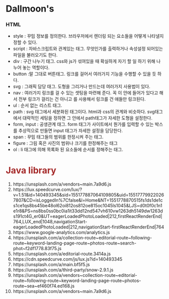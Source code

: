 # Dallmoon's 
### HTML
- style : 꾸밈 정보를 정의한다. 브라우저에서 렌더링 되는 요소들을 어떻게 나타낼지 정할 수 있다.
- script : 자바스크립트와 관계있는 태그. 무엇인가를 출력하거나 속성설정 되어있는 파일을 불러오기도 한다.
- div : 구간 나누기 태그. css와 js가 섞여있을 때 확실하게 자기 할 일 하기 위해 나누어 놓는 역할이다.
- button :말 그대로 버튼태그. 링크를 걸어서 여러가지 기능을 수행할 수 있을 듯 하다.
- svg : 그래픽 담당 태그. 도형을 그리거나 만드는데 여러가지 사용법이 있다.
- nav : 여러가지 링크를 걸 수 있는 셋팅을 마련해 준다. 꼭 이 안에 들어가 있다고 해서 전부 링크가 걸리는 건 아니고 <a href></a>를 사용해서 링크를 건 애들만 링크된다.
- ul : 순서 없는 리스트 태그.
- path : svg 태그에서 세분화된 태그이다. html과 css의 관계와 비슷하다. svg태그에서 대략적인 세팅을 정하면 그 안에서 path태그가 자세한 도형을 설정한다.
- form, input : 공생관계 태그. form 태그가 사이트에서 뭔가를 입력할 수 있는 박스를 추상적으로 만들면 input 태그가 자세한 설정을 담당한다.
- span : 꾸밈 태그들의 범위를 한정시켜 주는 태그.
- figure : 그림 혹은 사진의 범위나 크기를 한정해주는 태그
- ol : li 태그에 의해 목록화 된 요소들에 순서를 정해주는 태그.


<h1 style= "color:brown";> Java library </h1>

<ol>
<li>https://unsplash.com/a/vendors~main.7a9d6.js</li>
<li>https://lux.speedcurve.com/lux/?v=1.51&id=140493345&sid=155177887064109805&uid=155177799220267807&CD=isLoggedIn%7Cfalse&l=Home&NT=1551778870515fs1ds1de1cs1ce1qs8bs45be48ol62oi812os812oe815oc1045ls1045&LJS=d0t0f0c1n1e1r8&PS=ns8bs0ss0bc0ia1it33dd12nd547vh610vw1263dh5149dw1263ds191ct4G_er0&UT=eagerLoadedPhotoLoaded|212,firstReactRenderEnd|764,LUX_end|1048,navigationStart-eagerLoadedPhotoLoaded|212,navigationStart-firstReactRenderEnd|764</li>
<li>https://www.google-analytics.com/analytics.js</li>
<li>https://unsplash.com/a/collection-route~editorial-route~following-route~keyword-landing-page-route~photos-route~search-phot~f2df1778.83f75.js</li>
<li>https://unsplash.com/a/editorial-route.3414a.js</li>
<li>https://cdn.speedcurve.com/js/lux.js?id=140493345</li>
<li>https://unsplash.com/a/main.bf5f5.js</li>
<li>https://unsplash.com/a/third-party/snow-2.9.1.js</li>
<li>https://unsplash.com/a/vendors~collection-route~editorial-route~following-route~keyword-landing-page-route~photos-route~sea~ef460f74.ed168.js</li>
<li>https://unsplash.com/a/vendors~main.7a9d6.js</li>
</ol>